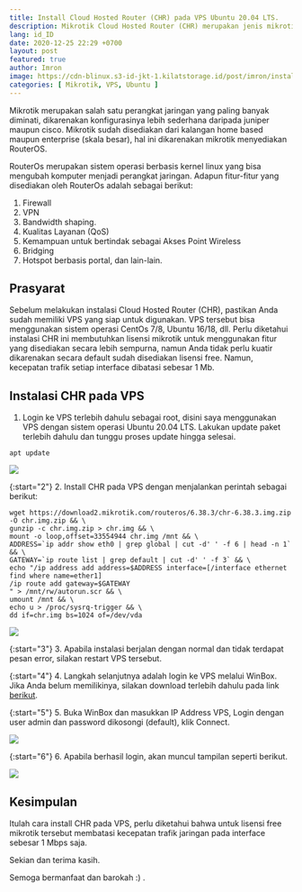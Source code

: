 ```yaml
---
title: Install Cloud Hosted Router (CHR) pada VPS Ubuntu 20.04 LTS. 
description: Mikrotik Cloud Hosted Router (CHR) merupakan jenis mikrotik yang diinstall di VPS. Biasanya mikrotik CHR digunakan untuk pembuatan IP Public , Server VPN (Tunnel), Proxy Server, DNS dan sebagainya. 
lang: id_ID
date: 2020-12-25 22:29 +0700
layout: post
featured: true
author: Imron
image: https://cdn-blinux.s3-id-jkt-1.kilatstorage.id/post/imron/install-chr-pada-vps-ubuntu-20-04.png
categories: [ Mikrotik, VPS, Ubuntu ]
---
```


<script async src="https://pagead2.googlesyndication.com/pagead/js/adsbygoogle.js"></script>
<ins class="adsbygoogle"
     style="display:block; text-align:center;"
     data-ad-layout="in-article"
     data-ad-format="fluid"
     data-ad-client="ca-pub-1515372853161377"
     data-ad-slot="4684565489"></ins>
<script>
     (adsbygoogle = window.adsbygoogle || []).push({});
</script>

Mikrotik merupakan salah satu perangkat jaringan yang paling banyak diminati, dikarenakan konfigurasinya lebih sederhana daripada juniper maupun cisco. 
Mikrotik sudah disediakan dari kalangan home based maupun enterprise (skala besar), hal ini dikarenakan mikrotik menyediakan RouterOS. 

RouterOs merupakan sistem operasi berbasis kernel linux yang bisa mengubah komputer menjadi perangkat jaringan. Adapun fitur-fitur yang disediakan oleh RouterOs adalah sebagai berikut:

1. Firewall
2. VPN
3. Bandwidth shaping.
4. Kualitas Layanan (QoS)
5. Kemampuan untuk bertindak sebagai Akses Point Wireless
6. Bridging
7. Hotspot berbasis portal, dan lain-lain. 

## Prasyarat

 Sebelum melakukan instalasi Cloud Hosted Router (CHR), pastikan Anda sudah memiliki VPS yang siap untuk digunakan. VPS tersebut bisa menggunakan sistem operasi CentOs 7/8, Ubuntu 16/18, dll. 
 Perlu diketahui instalasi CHR ini membutuhkan lisensi mikrotik untuk menggunakan fitur yang disediakan secara lebih sempurna, namun Anda tidak perlu kuatir dikarenakan secara default sudah disediakan lisensi free. Namun, kecepatan trafik setiap interface dibatasi sebesar 1 Mb. 

## Instalasi CHR pada VPS 

1. Login ke VPS terlebih dahulu sebagai root, disini saya menggunakan VPS dengan sistem operasi Ubuntu 20.04 LTS. 
Lakukan update paket terlebih dahulu dan tunggu proses update hingga selesai. 

```
apt update
```
![](https://cdn-blinux.s3-id-jkt-1.kilatstorage.id/post/imron/KB/CHR/1.%20Instal%20CHR.png)

{:start="2"}
2. Install CHR pada VPS dengan menjalankan perintah sebagai berikut: 

```
wget https://download2.mikrotik.com/routeros/6.38.3/chr-6.38.3.img.zip -O chr.img.zip && \
gunzip -c chr.img.zip > chr.img && \
mount -o loop,offset=33554944 chr.img /mnt && \
ADDRESS=`ip addr show eth0 | grep global | cut -d' ' -f 6 | head -n 1` && \
GATEWAY=`ip route list | grep default | cut -d' ' -f 3` && \
echo "/ip address add address=$ADDRESS interface=[/interface ethernet find where name=ether1]
/ip route add gateway=$GATEWAY
" > /mnt/rw/autorun.scr && \
umount /mnt && \
echo u > /proc/sysrq-trigger && \
dd if=chr.img bs=1024 of=/dev/vda
```

![](https://cdn-blinux.s3-id-jkt-1.kilatstorage.id/post/imron/KB/CHR/2.%20Proses.png)

{:start="3"}
3. Apabila instalasi berjalan dengan normal dan tidak terdapat pesan error, silakan restart VPS tersebut. 

{:start="4"}
4. Langkah selanjutnya adalah login ke VPS melalui WinBox. Jika Anda belum memilikinya, silakan download terlebih dahulu pada link [berikut](https://mikrotik.com/download).

{:start="5"}
5. Buka WinBox dan masukkan IP Address VPS, Login dengan user admin dan password dikosongi (default), klik Connect. 

![](https://cdn-blinux.s3-id-jkt-1.kilatstorage.id/post/imron/KB/CHR/3.%20Login.png)

{:start="6"}
6. Apabila berhasil login, akan muncul tampilan seperti berikut. 

![](https://cdn-blinux.s3-id-jkt-1.kilatstorage.id/post/imron/KB/CHR/4.%20Mikrotik.png)

## Kesimpulan 

Itulah cara install CHR pada VPS, perlu diketahui bahwa untuk lisensi free mikrotik tersebut membatasi kecepatan trafik jaringan pada interface sebesar 1 Mbps saja. 

Sekian dan terima kasih. 

Semoga bermanfaat dan barokah :) . 

